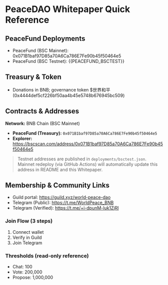 # PeaceDAO Whitepaper Quick Reference

## PeaceFund Deployments

- PeaceFund (BSC Mainnet): 0x071B1baf97D85a70A6Ca786E7Fe90b45f50464e5
- PeaceFund (BSC Testnet): {{PEACEFUND_BSCTEST}}

## Treasury & Token

- Donations in BNB; governance token $世界和平 (0x4444def5cf226bf50aa4b45e5748b676945bc509)

## Contracts & Addresses
**Network:** BNB Chain (BSC Mainnet)
- **PeaceFund (Treasury):** `0x071B1baf97D85a70A6Ca786E7Fe90b45f50464e5`
- **Explorer:** https://bscscan.com/address/0x071B1baf97D85a70A6Ca786E7Fe90b45f50464e5
> Testnet addresses are published in `deployments/bsctest.json`. Mainnet redeploy (via GitHub Actions) will automatically update this address in README and this Whitepaper.

## Membership & Community Links

- Guild portal: https://guild.xyz/world-peace-dao
- Telegram (Public): https://t.me/WorldPeace_BNB
- Telegram (Verified): https://t.me/+i-dpunM-luk1ZjRl

### Join Flow (3 steps)

1. Connect wallet
2. Verify in Guild
3. Join Telegram

### Thresholds (read-only reference)

- Chat: 100
- Vote: 200,000
- Propose: 1,000,000
